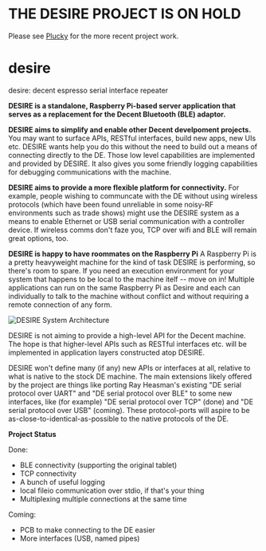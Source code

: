 # THE DESIRE PROJECT IS ON HOLD

Please see [Plucky](https://github.com/reedtaylor/plucky) for the more recent project work.

# desire
desire: decent espresso serial interface repeater

__DESIRE is a standalone, Raspberry Pi-based server application that serves as a replacement for the Decent Bluetooth (BLE) adaptor.__

__DESIRE aims to simplify and enable other Decent develpoment projects.__ You may want to surface APIs, RESTful interfaces, build new apps, new UIs etc. DESIRE wants help you do this without the need to build out a means of connecting directly to the DE. Those low level capabilities are implemented and provided by DESIRE. It also gives you some friendly logging capabilities for debugging communications with the machine.

__DESIRE aims to provide a more flexible platform for connectivity.__  For example, people wishing to communcate with the DE without using wireless protocols (which have been found unreliable in some noisy-RF environments such as trade shows) might use the DESIRE system as a means to enable Ethernet or USB serial communication with a controller device.  If wireless comms don't faze you, TCP over wifi and BLE will remain great options, too.

__DESIRE is happy to have roommates on the Raspberry Pi__  A Raspberry Pi is a pretty heavyweight machine for the kind of task DESIRE is performing, so there's room to spare.  If you need an execution environment for your system that happens to be local to the machine itelf -- move on in! Multiple applications can run on the same Raspberry Pi as Desire and each can individually to talk to the machine without conflict and without requiring a remote connection of any form.

![DESIRE System Architecture](https://user-images.githubusercontent.com/8826853/63821786-48410a00-c91c-11e9-99dd-90d7f9a5af56.png)

DESIRE is not aiming to provide a high-level API for the Decent machine.  The hope is that higher-level APIs such as RESTful interfaces etc. will be implemented in application layers constructed atop DESIRE.

DESIRE won't define many (if any) new APIs or interfaces at all, relative to what is native to the stock DE machine.  The main extensions likely offered by the project are things like porting Ray Heasman's existing "DE serial protocol over UART" and "DE serial protocol over BLE" to some new interfaces, like (for example) "DE serial protocol over TCP" (done) and "DE serial protocol over USB" (coming).  These protocol-ports will aspire to be as-close-to-identical-as-possible to the native protocols of the DE.

__Project Status__

Done:

- BLE connectivity (supporting the original tablet)
- TCP connectivity
- A bunch of useful logging
- local fileio communication over stdio, if that's your thing
- Multiplexing multiple connections at the same time

Coming:
- PCB to make connecting to the DE easier
- More interfaces (USB, named pipes)

